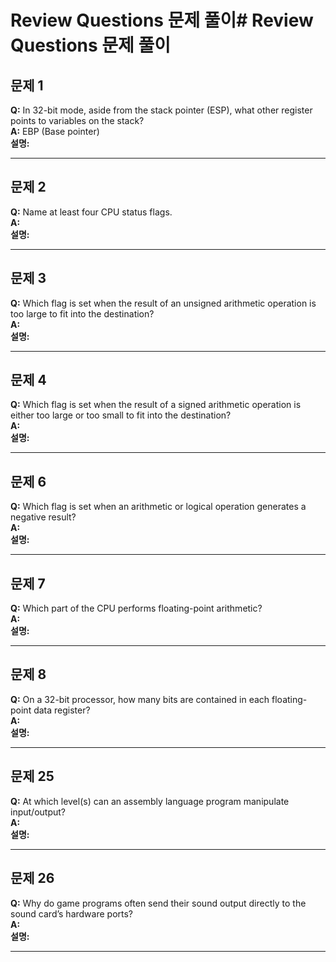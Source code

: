 # Review Questions 문제 풀이# Review Questions 문제 풀이   

## 문제 1  
**Q:** In 32-bit mode, aside from the stack pointer (ESP), what other register points to variables on the stack?   
**A:** EBP (Base pointer)   
**설명:** 

---
## 문제 2  
**Q:** Name at least four CPU status flags.  
**A:**  
**설명:**  

---
## 문제 3    
**Q:** Which flag is set when the result of an unsigned arithmetic operation is too large to fit into the destination?  
**A:**  
**설명:**  

---
## 문제 4  
**Q:** Which flag is set when the result of a signed arithmetic operation is either too large or too small to fit into the destination?   
**A:**  
**설명:**  

---
## 문제 6  
**Q:** Which flag is set when an arithmetic or logical operation generates a negative result?  
**A:**  
**설명:**  

---
## 문제 7  
**Q:** Which part of the CPU performs floating-point arithmetic?   
**A:**  
**설명:**  

---
## 문제 8  
**Q:** On a 32-bit processor, how many bits are contained in each floating-point data register?   
**A:**  
**설명:**  

---
## 문제 25  
**Q:** At which level(s) can an assembly language program manipulate input/output?  
**A:**  
**설명:**  

---
## 문제 26    
**Q:** Why do game programs often send their sound output directly to the sound card’s hardware ports?    
**A:**  
**설명:**  

---
